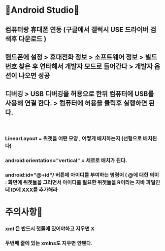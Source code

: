 # 🔴Android Studio🔴

## 컴퓨터랑 휴대폰 연동 (구글에서 갤럭시 USE 드라이버 검색후 다운로드 )

## 핸드폰에 설정 > 휴대전화 정보 > 소프트웨어 정보 > 빌드번호 찾은 후 연타해서 개발자 모드로 들어간다 > 개발자 옵션이 나오면 성공

## 디버깅 > USB 디버깅을 허용으로 한뒤 컴퓨터에 USB를 사용해 연결 한다.   >  컴퓨터에 허용을 클릭후 실행하면 된다. 
  
<br/>

### LinearLayout = 위젯을 어떤 모양 , 어떻게 배치하는지 (선형으로 배치된다)
### android:orientation="vertical" = 세로로 배치가 된다.
###  android:id="@+id"/ 버튼에 아이디를 부여하는 명령어  ( @에 대한 의미 : 화면에 위젯들을 그리면서 아이디를 필요한 위젯들을 R이라는 자바 파일인데 ID에 XXX를 추가해라  
  
  
  
  
  
  
  
# 주의사항🛑
  
  ### xml 은 반드시 첫줄에 있어야하고 지우면 X
  ### 두번째 줄에 있는 xmlns도 지우면 안됀다.
